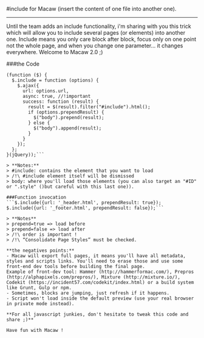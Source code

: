 #include for Macaw (insert the content of one file into another one).

* * *

Until the team adds an include functionality, i'm sharing with you this trick which will allow you to include several pages (or elements) into another one.
Include means you only care block after block, focus only on one point not the whole page, and when you change one parameter... it changes everywhere. Welcome to Macaw 2.0 ;)

###the Code  

```Function
(function ($) {
  $.include = function (options) {
    $.ajax({
      url: options.url,
      async: true, //!important
      success: function (result) {
        result = $(result).filter("#include").html();
        if (options.prependResult) {
          $("body").prepend(result);
        } else {
          $("body").append(result);
        }
      }
    });
  };
}(jQuery));```

> **Notes:**
> #include: contains the element that you want to load  
> /!\ #include element itself will be dismissed  
> body: where you'll load those elements (you can also target an "#ID" or ".style" ()but careful with this last one)).  

###Function invocation  
```$.include({url: '_header.html', prependResult: true});
$.include({url: '_footer.html', prependResult: false});```

> **Notes**
> prepend=true => load before
> prepend=false => load after
> /!\ order is important !
> /!\ “Consolidate Page Styles” must be checked.

**the negatives points:**
- Macaw will export full pages, it means you'll have all metadata, styles and scripts links. You'll need to erase those and use some front-end dev tools before building the final page.
Example of front-dev tool: Hammer (http://hammerformac.com/), Prepros (http://alphapixels.com/prepros/), Mixture (http://mixture.io/), Codekit (https://incident57.com/codekit/index.html) or a build system like Grunt, Gulp or npm.
- Sometimes, blocks are jumping, just refresh if it happens.
- Script won't load inside the default preview (use your real browser in private mode instead).

**For all javascript junkies, don't hesitate to tweak this code and share ;)**

Have fun with Macaw !